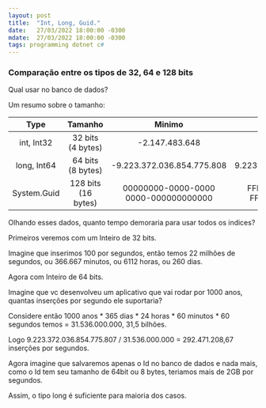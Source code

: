 ```yaml
---
layout: post
title:  "Int, Long, Guid."
date:   27/03/2022 18:00:00 -0300
mdate:  27/03/2022 18:00:00 -0300
tags: programming dotnet c#
---
```


### Comparação entre os tipos de 32, 64 e 128 bits

Qual usar no banco de dados?

Um resumo sobre o tamanho:

Type        | Tamanho             | Minimo                     | Maximo
:----------:|:-------------------:|:--------------------------:|:------------------------:
int, Int32  | 32 bits <br /> (4 bytes)   |             -2.147.483.648 |             2.147.483.647
long, Int64 | 64 bits <br /> (8 bytes)   | -9.223.372.036.854.775.808 | 9.223.372.036.854.775.807
System.Guid | 128 bits <br /> (16 bytes) | 00000000-0000-0000 <br /> 0000-000000000000 | FFFFFFFF-FFFF-FFFF <br /> FFFF-FFFFFFFFFFFF                              

Olhando esses dados, quanto tempo demoraria para usar todos os indices?

Primeiros veremos com um Inteiro de 32 bits.

Imagine que inserimos 100 por segundos, então temos 22 milhões de segundos, ou 366.667 minutos, ou 6112 horas, ou 260 dias.

Agora com Inteiro de 64 bits.

Imagine que vc desenvolveu um aplicativo que vai rodar por 1000 anos, quantas inserções por segundo ele suportaria?

Considere então 1000 anos * 365 dias * 24 horas * 60 minutos * 60 segundos temos = 31.536.000.000, 31,5 bilhões.

Logo 9.223.372.036.854.775.807 / 31.536.000.000 = 292.471.208,67 inserções por segundos.

Agora imagine que salvaremos apenas o Id no banco de dados e nada mais, como o Id tem seu tamanho de 64bit ou 8 bytes, teriamos mais de 2GB por segundos.

Assim, o tipo long é suficiente para maioria dos casos.

